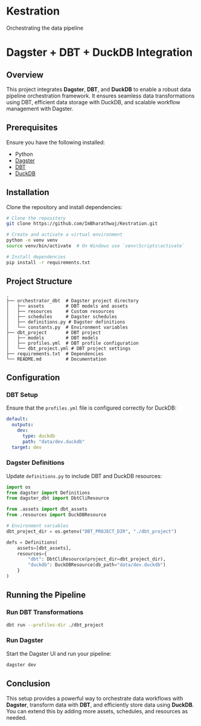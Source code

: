 # Kestration
Orchestrating the data pipeline

# Dagster + DBT + DuckDB Integration

## Overview
This project integrates **Dagster**, **DBT**, and **DuckDB** to enable a robust data pipeline orchestration framework. It ensures seamless data transformations using DBT, efficient data storage with DuckDB, and scalable workflow management with Dagster.

## Prerequisites
Ensure you have the following installed:

- Python
- [Dagster](https://dagster.io/)
- [DBT](https://docs.getdbt.com/)
- [DuckDB](https://duckdb.org/)

## Installation

Clone the repository and install dependencies:

```sh
# Clone the repository
git clone https://github.com/ImBharathwaj/Kestration.git

# Create and activate a virtual environment
python -m venv venv
source venv/bin/activate  # On Windows use `venv\Scripts\activate`

# Install dependencies
pip install -r requirements.txt
```

## Project Structure

```
.
├── orchestrator_dbt  # Dagster project directory
│   ├── assets        # DBT models and assets
│   ├── resources     # Custom resources
│   ├── schedules     # Dagster schedules
│   ├── definitions.py # Dagster definitions
│   └── constants.py  # Environment variables
├── dbt_project       # DBT project
│   ├── models        # DBT models
│   ├── profiles.yml  # DBT profile configuration
│   └── dbt_project.yml # DBT project settings
├── requirements.txt  # Dependencies
└── README.md         # Documentation
```

## Configuration

### DBT Setup
Ensure that the `profiles.yml` file is configured correctly for DuckDB:

```yaml
default:
  outputs:
    dev:
      type: duckdb
      path: "data/dev.duckdb"
  target: dev
```

### Dagster Definitions
Update `definitions.py` to include DBT and DuckDB resources:

```python
import os
from dagster import Definitions
from dagster_dbt import DbtCliResource

from .assets import dbt_assets
from .resources import DuckDBResource

# Environment variables
dbt_project_dir = os.getenv("DBT_PROJECT_DIR", "./dbt_project")

defs = Definitions(
    assets=[dbt_assets],
    resources={
        "dbt": DbtCliResource(project_dir=dbt_project_dir),
        "duckdb": DuckDBResource(db_path="data/dev.duckdb")
    }
)
```

## Running the Pipeline

### Run DBT Transformations
```sh
dbt run --profiles-dir ./dbt_project
```

### Run Dagster
Start the Dagster UI and run your pipeline:
```sh
dagster dev
```

## Conclusion
This setup provides a powerful way to orchestrate data workflows with **Dagster**, transform data with **DBT**, and efficiently store data using **DuckDB**. You can extend this by adding more assets, schedules, and resources as needed.

